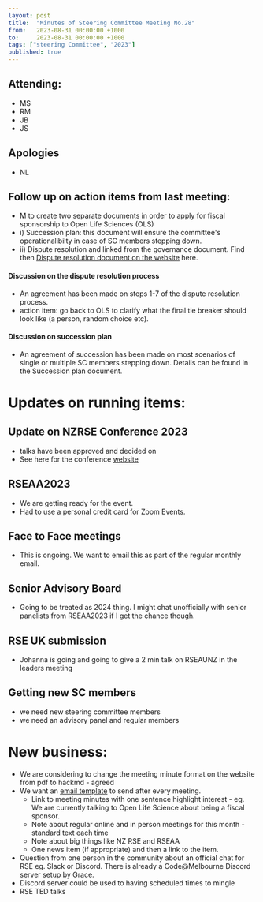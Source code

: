 ```yaml
---
layout: post
title:  "Minutes of Steering Committee Meeting No.28"
from:   2023-08-31 00:00:00 +1000    
to:     2023-08-31 00:00:00 +1000    
tags: ["steering Committee", "2023"]
published: true                     
---
```


## Attending:
- MS
- RM
- JB
- JS


## Apologies
- NL


## Follow up on action items from last meeting:
- M to create two separate documents in order to apply for fiscal sponsorship to Open Life Sciences (OLS)
- i) Succession plan: this document will ensure the committee's operationalibilty in case of SC members stepping down.
- ii) Dispute resolution and linked from the governance document. Find then [Dispute resolution document on the website](https://hackmd.io/@manodeep/rse-aunz-dispute-resolution/edit) here.

#### Discussion on the dispute resolution process
- An agreement has been made on steps  1-7 of the dispute resolution process. 
- action item: go back to OLS to clarify what the final tie breaker should look like (a person, random choice etc).

#### Discussion on succession plan
* An agreement of succession has been made on most scenarios of single or multiple SC members stepping down. Details can be found in the Succession plan document.


# Updates on running items:
## Update on NZRSE Conference 2023
- talks have been approved and decided on
- See here for the conference [website](https://www.rseconference.nz/)


## RSEAA2023 
- We are getting ready for the event. 
- Had to use a personal credit card for Zoom Events.

## Face to Face meetings 
- This is ongoing. We want to email this as part of the regular monthly email.


## Senior Advisory Board 

- Going to be treated as 2024 thing. I might chat unofficially with senior panelists from RSEAA2023 if I get the chance though. 



## RSE UK submission 

- Johanna is going and going to give a 2 min talk on RSEAUNZ in the leaders meeting

## Getting new SC members 
- we need new steering committee members 
- we need an advisory panel and regular members

# New business:

- We are considering to change the meeting minute format on the website from pdf to hackmd - agreed
- We want an [email template](https://docs.google.com/document/d/1IAtbNzUB9BEEUFXUcAkeln2Sqe0PXS3-K1ROkvzJLUo/edit) to send after every meeting.
    - Link to meeting minutes with one sentence highlight interest - eg. We are currently talking to Open Life Science about being a fiscal sponsor.
    - Note about regular online and in person meetings for this month - standard text each time
    - Note about big things like NZ RSE and RSEAA
    - One news item (if appropriate) and then a link to the item. 
- Question from one person in the community about an official chat for RSE eg. Slack or Discord. There is already a Code@Melbourne Discord server setup by Grace.
- Discord server could be used to having scheduled times to mingle
- RSE TED talks
